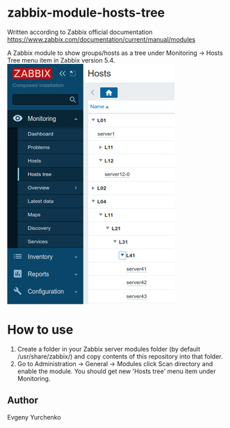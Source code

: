 # zabbix-module-hosts-tree
Written according to Zabbix official documentation <https://www.zabbix.com/documentation/current/manual/modules>

A Zabbix module to show groups/hosts as a tree under Monitoring -> Hosts Tree menu item in Zabbix version 5.4.
![screenshot](screenshots/zabbix-module-hosts-tree-1.png)

# How to use
1) Create a folder in your Zabbix server modules folder (by default /usr/share/zabbix/) and copy contents of this repository into that folder.
2) Go to Administration -> General -> Modules click Scan directory and enable the module. You should get new 'Hosts tree' menu item under Monitoring.

## Author
Evgeny Yurchenko
